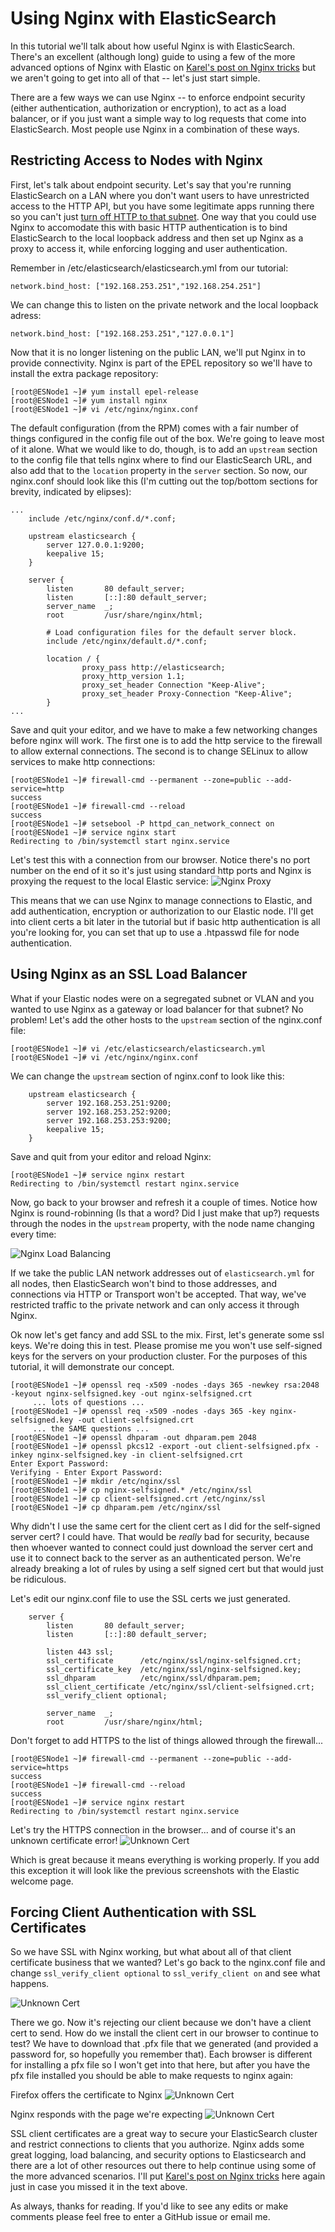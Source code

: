 # Using Nginx with ElasticSearch

In this tutorial we'll talk about how useful Nginx is with ElasticSearch.  There's an excellent (although long) guide to using a few of the more advanced options of Nginx with Elastic on [Karel's post on Nginx tricks](https://www.elastic.co/blog/playing-http-tricks-nginx) but we aren't going to get into all of that -- let's just start simple.

There are a few ways we can use Nginx -- to enforce endpoint security (either authentication, authorization or encryption), to act as a load balancer, or if you just want a simple way to log requests that come into ElasticSearch.  Most people use Nginx in a combination of these ways.

## Restricting Access to Nodes with Nginx

First, let's talk about endpoint security.  Let's say that you're running ElasticSearch on a LAN where you don't want users to have unrestricted access to the HTTP API, but you have some legitimate apps running there so you can't just [turn off HTTP to that subnet](https://www.elastic.co/guide/en/elasticsearch/reference/current/modules-http.html).  One way that you could use Nginx to accomodate this with basic HTTP authentication is to bind ElasticSearch to the local loopback address and then set up Nginx as a proxy to access it, while enforcing logging and user authentication.

Remember in /etc/elasticsearch/elasticsearch.yml from our tutorial:

````
network.bind_host: ["192.168.253.251","192.168.254.251"]
````

We can change this to listen on the private network and the local loopback adress:

````
network.bind_host: ["192.168.253.251","127.0.0.1"]
````

Now that it is no longer listening on the public LAN, we'll put Nginx in to provide connectivity.  Nginx is part of the EPEL repository so we'll have to install the extra package repository:

````
[root@ESNode1 ~]# yum install epel-release
[root@ESNode1 ~]# yum install nginx
[root@ESNode1 ~]# vi /etc/nginx/nginx.conf
````

The default configuration (from the RPM) comes with a fair number of things configured in the config file out of the box.  We're going to leave most of it alone.  What we would like to do, though, is to add an `upstream` section to the config file that tells nginx where to find our ElasticSearch URL, and also add that to the `location` property in the `server` section.  So now, our nginx.conf should look like this (I'm cutting out the top/bottom sections for brevity, indicated by elipses):

````
...
    include /etc/nginx/conf.d/*.conf;

    upstream elasticsearch {
        server 127.0.0.1:9200;
        keepalive 15;
    }

    server {
        listen       80 default_server;
        listen       [::]:80 default_server;
        server_name  _;
        root         /usr/share/nginx/html;

        # Load configuration files for the default server block.
        include /etc/nginx/default.d/*.conf;

        location / {
                proxy_pass http://elasticsearch;
                proxy_http_version 1.1;
                proxy_set_header Connection "Keep-Alive";
                proxy_set_header Proxy-Connection "Keep-Alive";
        }
...
````

Save and quit your editor, and we have to make a few networking changes before nginx will work.  The first one is to add the http service to the firewall to allow external connections.  The second is to change SELinux to allow services to make http connections:

````
[root@ESNode1 ~]# firewall-cmd --permanent --zone=public --add-service=http
success
[root@ESNode1 ~]# firewall-cmd --reload
success
[root@ESNode1 ~]# setsebool -P httpd_can_network_connect on
[root@ESNode1 ~]# service nginx start
Redirecting to /bin/systemctl start nginx.service
````

Let's test this with a connection from our browser.  Notice there's no port number on the end of it so it's just using standard http ports and Nginx is proxying the request to the local Elastic service:
![Nginx Proxy](Screenshots/01nginx_proxy.png)

This means that we can use Nginx to manage connections to Elastic, and add authentication, encryption or authorization to our Elastic node.  I'll get into client certs a bit later in the tutorial but if basic http authentication is all you're looking for, you can set that up to use a .htpasswd file for node authentication.

## Using Nginx as an SSL Load Balancer

What if your Elastic nodes were on a segregated subnet or VLAN and you wanted to use Nginx as a gateway or load balancer for that subnet?  No problem!  Let's add the other hosts to the `upstream` section of the nginx.conf file:

````
[root@ESNode1 ~]# vi /etc/elasticsearch/elasticsearch.yml
[root@ESNode1 ~]# vi /etc/nginx/nginx.conf
````

We can change the `upstream` section of nginx.conf to look like this:

````
    upstream elasticsearch {
        server 192.168.253.251:9200;
        server 192.168.253.252:9200;
        server 192.168.253.253:9200;
        keepalive 15;
    }
````

Save and quit from your editor and reload Nginx:

````
[root@ESNode1 ~]# service nginx restart
Redirecting to /bin/systemctl restart nginx.service
````

Now, go back to your browser and refresh it a couple of times.  Notice how Nginx is round-robinning (Is that a word?  Did I just make that up?) requests through the nodes in the `upstream` property, with the node name changing every time:

![Nginx Load Balancing](Screenshots/02nginx_loadbalancer.png)

If we take the public LAN network addresses out of `elasticsearch.yml` for all nodes, then ElasticSearch won't bind to those addresses, and connections via HTTP or Transport won't be accepted. That way, we've restricted traffic to the private network and can only access it through Nginx.

Ok now let's get fancy and add SSL to the mix. First, let's generate some ssl keys.  We're doing this in test.  Please promise me you won't use self-signed keys for the servers on your production cluster.  For the purposes of this tutorial, it will demonstrate our concept.

````
[root@ESNode1 ~]# openssl req -x509 -nodes -days 365 -newkey rsa:2048 -keyout nginx-selfsigned.key -out nginx-selfsigned.crt
     ... lots of questions ...
[root@ESNode1 ~]# openssl req -x509 -nodes -days 365 -key nginx-selfsigned.key -out client-selfsigned.crt
     ... the SAME questions ...
[root@ESNode1 ~]# openssl dhparam -out dhparam.pem 2048
[root@ESNode1 ~]# openssl pkcs12 -export -out client-selfsigned.pfx -inkey nginx-selfsigned.key -in client-selfsigned.crt
Enter Export Password:
Verifying - Enter Export Password:
[root@ESNode1 ~]# mkdir /etc/nginx/ssl
[root@ESNode1 ~]# cp nginx-selfsigned.* /etc/nginx/ssl
[root@ESNode1 ~]# cp client-selfsigned.crt /etc/nginx/ssl
[root@ESNode1 ~]# cp dhparam.pem /etc/nginx/ssl
````

Why didn't I use the same cert for the client cert as I did for the self-signed server cert?  I could have.  That would be *really* bad for security, because then whoever wanted to connect could just download the server cert and use it to connect back to the server as an authenticated person.  We're already breaking a lot of rules by using a self signed cert but that would just be ridiculous.

Let's edit our nginx.conf file to use the SSL certs we just generated.

````
    server {
        listen       80 default_server;
        listen       [::]:80 default_server;

        listen 443 ssl;
        ssl_certificate      /etc/nginx/ssl/nginx-selfsigned.crt;
        ssl_certificate_key  /etc/nginx/ssl/nginx-selfsigned.key;
        ssl_dhparam          /etc/nginx/ssl/dhparam.pem;
        ssl_client_certificate /etc/nginx/ssl/client-selfsigned.crt;
        ssl_verify_client optional;

        server_name  _;
        root         /usr/share/nginx/html;
````

Don't forget to add HTTPS to the list of things allowed through the firewall...

````
[root@ESNode1 ~]# firewall-cmd --permanent --zone=public --add-service=https
success
[root@ESNode1 ~]# firewall-cmd --reload
success
[root@ESNode1 ~]# service nginx restart
Redirecting to /bin/systemctl restart nginx.service
````

Let's try the HTTPS connection in the browser... and of course it's an unknown certificate error!
![Unknown Cert](Screenshots/03nginx_ssl1.png)

Which is great because it means everything is working properly.  If you add this exception it will look like the previous screenshots with the Elastic welcome page.

## Forcing Client Authentication with SSL Certificates

So we have SSL with Nginx working, but what about all of that client certificate business that we wanted?  Let's go back to the nginx.conf file and change `ssl_verify_client optional` to `ssl_verify_client on` and see what happens.

![Unknown Cert](Screenshots/04nginx_ssl2.png)

There we go.  Now it's rejecting our client because we don't have a client cert to send.  How do we install the client cert in our browser to continue to test?  We have to download that .pfx file that we generated (and provided a password for, so hopefully you remember that).  Each browser is different for installing a pfx file so I won't get into that here, but after you have the pfx file installed you should be able to make requests to nginx again:

Firefox offers the certificate to Nginx
![Unknown Cert](Screenshots/05nginx_ssl3.png)

Nginx responds with the page we're expecting
![Unknown Cert](Screenshots/06nginx_ssl4.png)

SSL client certificates are a great way to secure your ElasticSearch cluster and restrict connections to clients that you authorize.  Nginx adds some great logging, load balancing, and security options to Elasticsearch and there are a lot of other resources out there to help continue using some of the more advanced scenarios.  I'll put [Karel's post on Nginx tricks](https://www.elastic.co/blog/playing-http-tricks-nginx) here again just in case you missed it in the text above.

As always, thanks for reading.  If you'd like to see any edits or make comments please feel free to enter a GitHub issue or email me.